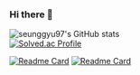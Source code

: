 ### Hi there 👋

![seunggyu97's GitHub stats](https://github-readme-stats.vercel.app/api?username=seunggyu97&show_icons=true&theme=dark)   
 [![Solved.ac Profile](http://mazassumnida.wtf/api/generate_badge?boj=seunggyu97)](https://solved.ac/seunggyu97)

[![Readme Card](https://github-readme-stats.vercel.app/api/pin/?username=seunggyu97&repo=erunning)](https://github.com/seunggyu97/erunning)
[![Readme Card](https://github-readme-stats.vercel.app/api/pin/?username=seunggyu97&repo=OrderingManager)](https://github.com/seunggyu97/OrderingManager)
